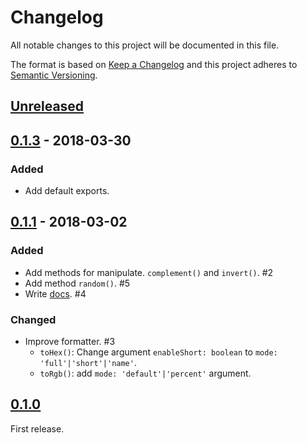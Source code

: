 # Changelog

All notable changes to this project will be documented in this file.

The format is based on [Keep a Changelog](http://keepachangelog.com/en/1.0.0/)
and this project adheres to [Semantic Versioning](http://semver.org/spec/v2.0.0.html).

## [Unreleased]

## [0.1.3] - 2018-03-30

### Added

- Add default exports.

## [0.1.1] - 2018-03-02

### Added

- Add methods for manipulate. `complement()` and `invert()`. #2
- Add method `random()`. #5
- Write [docs](https://github.com/archco/moo-color/tree/master/docs#moocolor-api). #4

### Changed

- Improve formatter. #3
  - `toHex()`: Change argument `enableShort: boolean` to `mode: 'full'|'short'|'name'`.
  - `toRgb()`: add `mode: 'default'|'percent'` argument.

## [0.1.0]

First release.

[Unreleased]: https://github.com/archco/moo-color/compare/v0.1.3...HEAD
[0.1.3]: https://github.com/archco/moo-color/compare/v0.1.1...v0.1.3
[0.1.1]: https://github.com/archco/moo-color/compare/v0.1.0...v0.1.1
[0.1.0]: https://github.com/archco/moo-color/compare/a4dfebd...v0.1.0
